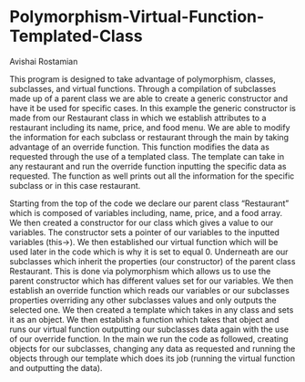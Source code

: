 # Polymorphism-Virtual-Function-Templated-Class

Avishai Rostamian

  This program is designed to take advantage of polymorphism, classes, subclasses, and virtual functions. Through a compilation of subclasses made up of a parent class we are able to create a generic constructor and have it be used for specific cases. In this example the generic constructor is made from our Restaurant class in which we establish attributes to a restaurant including its name, price, and food menu. We are able to modify the information for each subclass or restaurant through the main by taking advantage of an override function. This function modifies the data as requested through the use of a templated class. The template can take in any restaurant and run the override function inputting the specific data as requested. The function as well prints out all the information for the specific subclass or in this case restaurant.

  Starting from the top of the code we declare our parent class “Restaurant” which is composed of variables including, name, price, and a food array. We then created a constructor for our class which gives a value to our variables. The constructor sets a pointer of our variables to the inputted variables (this->). We then established our virtual function which will be used later in the code which is why it is set to equal 0. Underneath are our subclasses which inherit the properties (our constructor) of the parent class Restaurant. This is done via polymorphism which allows us to use the parent constructor which has different values set for our variables. We then establish an override function which reads our variables or our subclasses properties overriding any other subclasses values and only outputs the selected one. We then created a template which takes in any class and sets it as an object. We then establish a function which takes that object and runs our virtual function outputting our subclasses data again with the use of our override function. In the main we run the code as followed, creating objects for our subclasses, changing any data as requested and running the objects through our template which does its job (running the virtual function and outputting the data).
